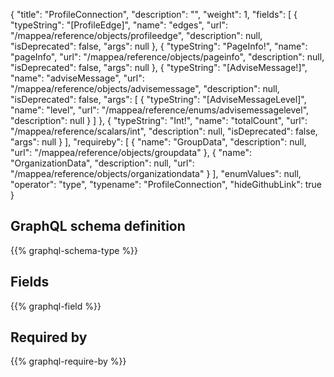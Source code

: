 {
  "title": "ProfileConnection",
  "description": "",
  "weight": 1,
  "fields": [
    {
      "typeString": "[ProfileEdge]",
      "name": "edges",
      "url": "/mappea/reference/objects/profileedge",
      "description": null,
      "isDeprecated": false,
      "args": null
    },
    {
      "typeString": "PageInfo!",
      "name": "pageInfo",
      "url": "/mappea/reference/objects/pageinfo",
      "description": null,
      "isDeprecated": false,
      "args": null
    },
    {
      "typeString": "[AdviseMessage!]",
      "name": "adviseMessage",
      "url": "/mappea/reference/objects/advisemessage",
      "description": null,
      "isDeprecated": false,
      "args": [
        {
          "typeString": "[AdviseMessageLevel]",
          "name": "level",
          "url": "/mappea/reference/enums/advisemessagelevel",
          "description": null
        }
      ]
    },
    {
      "typeString": "Int!",
      "name": "totalCount",
      "url": "/mappea/reference/scalars/int",
      "description": null,
      "isDeprecated": false,
      "args": null
    }
  ],
  "requireby": [
    {
      "name": "GroupData",
      "description": null,
      "url": "/mappea/reference/objects/groupdata"
    },
    {
      "name": "OrganizationData",
      "description": null,
      "url": "/mappea/reference/objects/organizationdata"
    }
  ],
  "enumValues": null,
  "operator": "type",
  "typename": "ProfileConnection",
  "hideGithubLink": true
}
## GraphQL schema definition

{{% graphql-schema-type %}}

## Fields

{{% graphql-field %}}

## Required by

{{% graphql-require-by %}}

